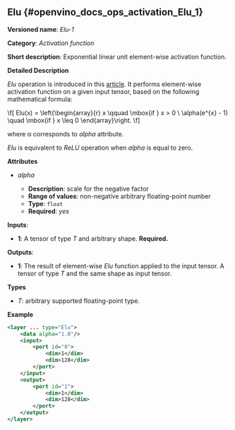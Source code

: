 ## Elu<a name="Elu"></a> {#openvino_docs_ops_activation_Elu_1}

**Versioned name**: *Elu-1*

**Category**: *Activation function*

**Short description**: Exponential linear unit element-wise activation function.

**Detailed Description**

*Elu* operation is introduced in this [article](https://arxiv.org/abs/1511.07289v3).
It performs element-wise activation function on a given input tensor, based on the following mathematical formula:

\f[
Elu(x) = \left\{\begin{array}{r}
    x \qquad \mbox{if } x >  0 \\
    \alpha(e^{x} - 1) \quad \mbox{if } x \leq 0
\end{array}\right.
\f]

where α corresponds to *alpha* attribute.

*Elu* is equivalent to *ReLU* operation when *alpha* is equal to zero.

**Attributes**

* *alpha*

  * **Description**: scale for the negative factor
  * **Range of values**: non-negative arbitrary floating-point number
  * **Type**: `float`
  * **Required**: *yes*

**Inputs**:

*   **1**: A tensor of type *T* and arbitrary shape. **Required.**

**Outputs**:

*   **1**: The result of element-wise *Elu* function applied to the input tensor. A tensor of type *T* and the same shape as input tensor.

**Types**

* *T*: arbitrary supported floating-point type.

**Example**

```xml
<layer ... type="Elu">
    <data alpha="1.0"/>
    <input>
        <port id="0">
            <dim>1</dim>
            <dim>128</dim>
        </port>
    </input>
    <output>
        <port id="1">
            <dim>1</dim>
            <dim>128</dim>
        </port>
    </output>
</layer>
```
